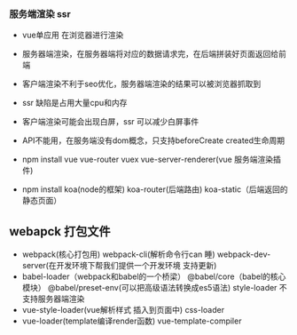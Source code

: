 ### 服务端渲染 ssr
- vue单应用 在浏览器进行渲染
- 服务器端渲染，在服务器端将对应的数据请求完，在后端拼装好页面返回给前端
- 客户端渲染不利于seo优化，服务器端渲染的结果可以被浏览器抓取到
- ssr 缺陷是占用大量cpu和内存
- 客户端渲染可能会出现白屏，ssr 可以减少白屏事件
- API不能用，在服务端没有dom概念，只支持beforeCreate created生命周期


- npm install vue vue-router vuex vue-server-renderer(vue 服务端渲染插件)
- npm install koa(node的框架) koa-router(后端路由) koa-static（后端返回的静态页面）


## webapck 打包文件

- webpack(核心打包用)  webpack-cli(解析命令行can 睡)  webpack-dev-server(在开发环境下帮我们提供一个开发环境 支持更新)
- babel-loader（webpack和babel的一个桥梁） @babel/core（babel的核心模块） @babel/preset-env(可以把高级语法转换成es5语法) 
style-loader 不支持服务器端渲染
- vue-style-loader(vue解析样式 插入到页面中)  css-loader
- vue-loader(template编译render函数) vue-template-compiler